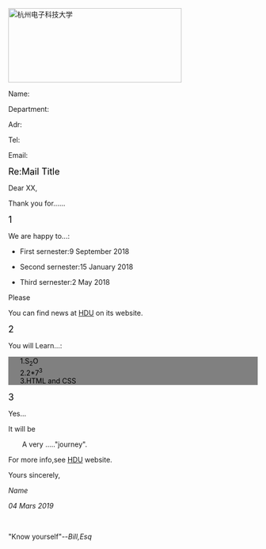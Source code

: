 <!---
Chaoxing677/Chaoxing677 is a ✨ special ✨ repository because its `README.md` (this file) appears on your GitHub profile.
You can click the Preview link to take a look at your changes.
--->
<!DOCTYPE html>
<html lang="en">
<head>
  <meta charset="UTF-8">
  <title>Housework</title>
</head>
<img src="Chaoxing677/housework/blob/main/logo.png" height="150" width="350" alt="杭州电子科技大学"/>
<body>
<p>Name:</p>
<p>Department:</p>
<p>Adr:</p>
<p>Tel:</p>
<p>Email:</p>
<p><font  size="4" color="black">Re:Mail Title</font></p>
<p>Dear XX,</p>
<p>Thank you for......</p>
<p><font  size="4" color="black">1</font></p>
<p>We are happy to...:
<ul><li>
  First sernester:9 September 2018
</li></ul>
<ul><li>
  Second sernester:15 January 2018
</li></ul>
<ul><li>
  Third sernester:2 May 2018
</li></ul>
<p>Please</p>
<p>You can find news at <span><a href="http://www.hdu.edu.cn">HDU</a></span> on its website.</p>
<p><font  size="4" color="black">2</font></p>
<p>You will Learn...:</p>
<ul class="list" type="none";
    style="background: grey;color:black;">
<li>1.S<sub>2</sub>O</li>
<li>2.2*7<sup>3</sup></li>
  <li>3.HTML and CSS</li>
</ul>
</p>
<p><font  size="4" color="black">3</font></p>
<p>Yes...</p>
<p>It will be</p>
<p style="text-indent:2em;">A very ....."journey".</p>
<p>For more info,see <span><a href="http://www.hdu.edu.cn">HDU</a></span> website.</p>
<p>Yours sincerely,</p>
<p><i>Name</i></p>
<p><i>04 Mars 2019</i></p><br />

<p>"Know yourself"--<i>Bill,Esq</i></p>

</body>
</html>
